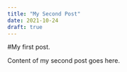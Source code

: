 ```yaml
---
title: "My Second Post"
date: 2021-10-24
draft: true
---
```


#My first post. 

Content of my second post goes here.
